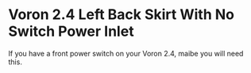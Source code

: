 # Voron 2.4 Left Back Skirt With No Switch Power Inlet

If you have a front power switch on your Voron 2.4, maibe you will need this.